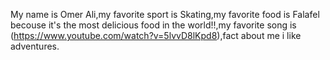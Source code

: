 My name is Omer Ali,my favorite sport is Skating,my favorite food is Falafel becouse it's the most delicious food in the world!!,my favorite song is (https://www.youtube.com/watch?v=5lvvD8lKpd8),fact about me i like adventures.
